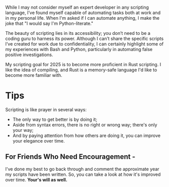 While I may not consider myself an expert developer in any scripting language, I’ve found myself capable of automating tasks both at work and in my personal life. When I'm asked if I can automate anything, I make the joke that "I would say I'm Python-literate." 

The beauty of scripting lies in its accessibility; you don’t need to be a coding guru to harness its power. Although I can’t share the specific scripts I’ve created for work due to confidentiality, I can certainly highlight some of my experiences with Bash and Python, particularly in automating false positive investigations.

My scripting goal for 2025 is to become more proficient in Rust scripting. I like the idea of compiling, and Rust is a memory-safe language I'd like to become more familiar with.
# Tips
Scripting is like prayer in several ways:
- The only way to get better is by doing it;
- Aside from syntax errors, there is no right or wrong way; there's only your way;
- And by paying attention from how others are doing it, you can improve your elegance over time.
## For Friends Who Need Encouragement - 
I've done my best to go back through and comment the approximate year my scripts have been written. So, you can take a look at how it's improved over time. 
**Your's will as well.**

